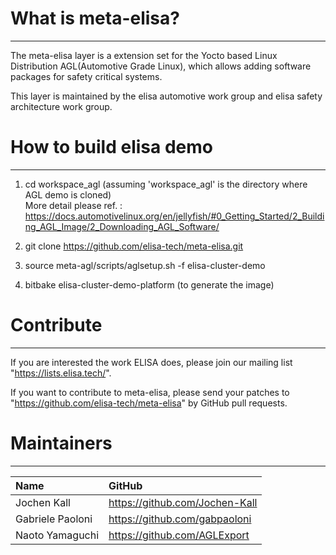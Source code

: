 # What is meta-elisa?

------------

The meta-elisa layer is a extension set for the Yocto based Linux Distribution AGL(Automotive Grade Linux), which allows adding software packages for safety critical systems.

This layer is maintained by the elisa automotive work group and elisa safety architecture work group.


# How to build elisa demo

------------

1) cd workspace_agl  (assuming 'workspace_agl' is the directory where AGL demo is cloned)  
   More detail please ref.  : https://docs.automotivelinux.org/en/jellyfish/#0_Getting_Started/2_Building_AGL_Image/2_Downloading_AGL_Software/

2) git clone https://github.com/elisa-tech/meta-elisa.git

3) source meta-agl/scripts/aglsetup.sh -f  elisa-cluster-demo

4) bitbake elisa-cluster-demo-platform   (to generate the image)


# Contribute

------------

If you are interested the work ELISA does, please join our mailing list "https://lists.elisa.tech/".

If you want to contribute to meta-elisa, please send your patches to "https://github.com/elisa-tech/meta-elisa" by GitHub pull requests.



# Maintainers

------------

|  Name  |  GitHub  |
| :---- | :---- |
|  Jochen Kall  |  https://github.com/Jochen-Kall  |
|  Gabriele Paoloni |  https://github.com/gabpaoloni  |
|  Naoto Yamaguchi  |  https://github.com/AGLExport  |



